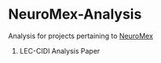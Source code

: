 # NeuroMex-Analysis
Analysis for projects pertaining to [NeuroMex](https://www.broadinstitute.org/stanley-global/neuromex)

1. LEC-CIDI Analysis Paper

